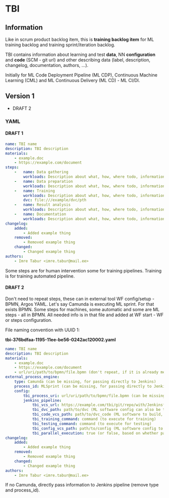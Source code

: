 # TBI

## Information

Like in scrum product backlog item, this is **training backlog item** for ML training backlog and training
sprint/iteration backlog.

TBI contains information about learning and test **data**, NN **configuration** and **code** (SCM - git url) and other
describing data (label, description, changelog, documentation, authors, ...).

Initially for ML Code Deployment Pipeline (ML CDP), Continuous Machine Learning (CML) and
ML Continuous Delivery (ML CD) - ML CI/DI.

## Version 1

* DRAFT 2

### YAML

#### DRAFT 1

```yaml
name: TBI name
description: TBI description
materials:
    - example.doc
    - https://example.com/document
steps:
    -   name: Data gathering
        workloads: Description about what, how, where todo, information for implementation
    -   name: Data preparation
        workloads: Description about what, how, where todo, information for implementation
    -   name: Training
        workloads: Description about what, how, where todo, information for implementation
        dvc: file:///example/dvc/pth
    -   name: Result analysis
        workloads: Description about what, how, where todo, information for implementation
    -   name: Documentation
        workloads: Description about what, how, where todo, information for implementation
changelog:
    added:
        - Added example thing
    removed:
        - Removed example thing
    changed:
        - Changed example thing
authors:
    - Imre Tabur <imre.tabur@mail.ee>
```

Some steps are for human intervention some for training pipelines. Training is for training automated pipeline.

#### DRAFT 2

Don't need to repeat steps, these can in external tool WF config/setup - BPMN, Argos YAML.
Let's say Camunda is executing ML sprint. For that exists BPMN. Some steps for machines, some automatic and
some are ML steps - all in BPMN. All needed info is in that file and added at WF start - WF or steps configuration.

File naming convention with UUID 1:

**tbi-376bdfaa-1195-11ee-be56-0242ac120002.yaml**

```yaml
name: TBI name
description: TBI description
materials:
    - example.doc
    - https://example.com/document
    - url/uri/path/to/bpmn/file.bpmn (don't repeat, if it is already mentioned in tbi_process_uri)
external_process_engine:
    type: Camunda (can be missing, for passing directly to Jenkins)
    process_id: MLSprint (can be missing, for passing directly to Jenkins)
    config:
        tbi_process_uri: url/uri/path/to/bpmn/file.bpmn (can be missing, for passing directly to Jenkins)
        jenkins_pipeline:
            tbi_vcs_url: https://example.com/tbi/git/repo/with/Jenkinsfile/pipeline.git  (can be missing, Jenkins already have pipeline execution configured)
            tbi_dvc_path: path/to/dvc (ML software config can also be there, because config is also data)
            tbi_code_vcs_path: path/to/dvc_code (ML software to build, or use tbi_training_command and tbi_testing_command)
            tbi_training_command: command (to execute for training)
            tbi_testing_command: command (to execute for testing)
            tbi_config_vcs_path: path/to/config (ML software config to use, can be unset)
            tbi_parallel_execution: true (or false, based on whether parallel execution is desired, but mostly Jenkinsfile responsibility)
changelog:
    added:
        - Added example thing
    removed:
        - Removed example thing
    changed:
        - Changed example thing
authors:
    - Imre Tabur <imre.tabur@mail.ee>
```

If no Camunda, directly pass information to Jenkins pipeline (remove type and process_id).
